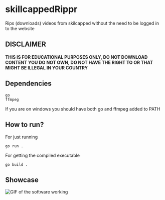 # skillcappedRippr
Rips (downloads) videos from skilcapped without the need to be logged in to the website

## DISCLAIMER
#### THIS IS FOR EDUCATIONAL PURPOSES ONLY, DO NOT DOWNLOAD CONTENT YOU DO NOT OWN, DO NOT HAVE THE RIGHT TO OR THAT MIGHT BE ILLEGAL IN YOUR COUNTRY

## Dependencies
```
go
ffmpeg
```
If you are on windows you should have both go and ffmpeg added to PATH

## How to run?
For just running
```
go run .
```
For getting the compiled executable
```
go build .
```

## Showcase

![GIF of the software working](showcase/1.gif)
